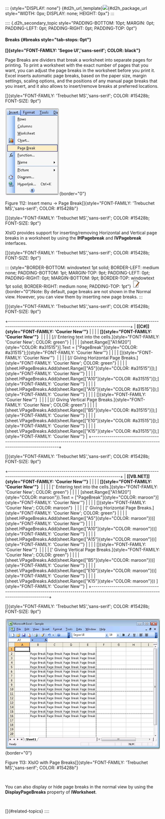 ::: {style="DISPLAY: none"}
[](ms-xhelp:///?Id=d2h_url_template){#d2h_url_template}![](!package_url!){#d2h_package_url style="WIDTH: 0px; DISPLAY: none; HEIGHT: 0px"}
:::

:::: {.d2h_secondary_topic style="PADDING-BOTTOM: 10pt; MARGIN: 0pt; PADDING-LEFT: 0pt; PADDING-RIGHT: 0pt; PADDING-TOP: 0pt"}
#### Breaks {#breaks style="tab-stops: 0pt"}

**[]{style="FONT-FAMILY: 'Segoe UI','sans-serif'; COLOR: black"}** 

Page Breaks are dividers that break a worksheet into separate pages for printing. To print a worksheet with the exact number of pages that you want, you can adjust the page breaks in the worksheet before you print it. Excel inserts automatic page breaks, based on the paper size, margin settings, scaling options, and the positions of any manual page breaks that you insert, and it also allows to insert/remove breaks at preferred locations.

[]{style="FONT-FAMILY: 'Trebuchet MS','sans-serif'; COLOR: #15428b; FONT-SIZE: 9pt"} 

![](ImagesExt/image47_120.jpg){border="0"}

Figure 112: Insert menu -\> Page Break[]{style="FONT-FAMILY: 'Trebuchet MS','sans-serif'; COLOR: #15428b"}

[]{style="FONT-FAMILY: 'Trebuchet MS','sans-serif'; COLOR: #15428b; FONT-SIZE: 9pt"} 

XlsIO provides support for inserting/removing Horizontal and Vertical page breaks in a worksheet by using the **IHPagebreak** and **IVPagebreak** interfaces.

[]{style="FONT-FAMILY: 'Trebuchet MS','sans-serif'; COLOR: #15428b; FONT-SIZE: 9pt"} 

::: {style="BORDER-BOTTOM: windowtext 1pt solid; BORDER-LEFT: medium none; PADDING-BOTTOM: 1pt; MARGIN-TOP: 9pt; PADDING-LEFT: 0pt; PADDING-RIGHT: 0pt; MARGIN-BOTTOM: 9pt; BORDER-TOP: windowtext 1pt solid; BORDER-RIGHT: medium none; PADDING-TOP: 1pt"}
![](ImagesExt/image47_1.jpg){border="0"}Note: By default, page breaks are not shown in the Normal view. However, you can view them by inserting new page breaks.
:::

[]{style="FONT-FAMILY: 'Trebuchet MS','sans-serif'; COLOR: #15428b; FONT-SIZE: 9pt"} 

+-------------------------------------------------------------------------------------------------------------------------------------------+
| **[\[C#\]]{style="FONT-FAMILY: 'Courier New'"}**                                                                                          |
|                                                                                                                                           |
| **[]{style="FONT-FAMILY: 'Courier New'"}**                                                                                                |
|                                                                                                                                           |
| [// Entering text into the cells.]{style="FONT-FAMILY: 'Courier New'; COLOR: green"}                                                      |
|                                                                                                                                           |
| [sheet.Range\[[\"A1:M20\"]{style="COLOR: #a31515"}\].Text = [\"PageBreak\"]{style="COLOR: #a31515"};]{style="FONT-FAMILY: 'Courier New'"} |
|                                                                                                                                           |
| []{style="FONT-FAMILY: 'Courier New'"}                                                                                                    |
|                                                                                                                                           |
| [// Giving Horizontal Page Breaks.]{style="FONT-FAMILY: 'Courier New'; COLOR: green"}                                                     |
|                                                                                                                                           |
| [sheet.HPageBreaks.Add(sheet.Range\[[\"A5\"]{style="COLOR: #a31515"}\]);]{style="FONT-FAMILY: 'Courier New'"}                             |
|                                                                                                                                           |
| [sheet.HPageBreaks.Add(sheet.Range\[[\"A10\"]{style="COLOR: #a31515"}\]);]{style="FONT-FAMILY: 'Courier New'"}                            |
|                                                                                                                                           |
| [sheet.HPageBreaks.Add(sheet.Range\[[\"A15\"]{style="COLOR: #a31515"}\]);]{style="FONT-FAMILY: 'Courier New'"}                            |
|                                                                                                                                           |
| []{style="FONT-FAMILY: 'Courier New'"}                                                                                                    |
|                                                                                                                                           |
| [// Giving Vertical Page Breaks.]{style="FONT-FAMILY: 'Courier New'; COLOR: green"}                                                       |
|                                                                                                                                           |
| [sheet.VPageBreaks.Add(sheet.Range\[[\"B5\"]{style="COLOR: #a31515"}\]);]{style="FONT-FAMILY: 'Courier New'"}                             |
|                                                                                                                                           |
| [sheet.VPageBreaks.Add(sheet.Range\[[\"E10\"]{style="COLOR: #a31515"}\]);]{style="FONT-FAMILY: 'Courier New'"}                            |
|                                                                                                                                           |
| [sheet.VPageBreaks.Add(sheet.Range\[[\"K15\"]{style="COLOR: #a31515"}\]);]{style="FONT-FAMILY: 'Courier New'"}                            |
+-------------------------------------------------------------------------------------------------------------------------------------------+

[]{style="FONT-FAMILY: 'Trebuchet MS','sans-serif'; COLOR: #15428b; FONT-SIZE: 9pt"} 

+--------------------------------------------------------------------------------------------------------------------------------------+
| **[\[VB.NET\]]{style="FONT-FAMILY: 'Courier New'"}**                                                                                 |
|                                                                                                                                      |
| **[]{style="FONT-FAMILY: 'Courier New'"}**                                                                                           |
|                                                                                                                                      |
| [\' Entering text into the cells.]{style="FONT-FAMILY: 'Courier New'; COLOR: green"}                                                 |
|                                                                                                                                      |
| [sheet.Range([\"A1:M20\"]{style="COLOR: maroon"}).Text = [\"PageBreak\"]{style="COLOR: maroon"}]{style="FONT-FAMILY: 'Courier New'"} |
|                                                                                                                                      |
| []{style="FONT-FAMILY: 'Courier New'; COLOR: maroon"}                                                                                |
|                                                                                                                                      |
| [\' Giving Horizontal Page Breaks.]{style="FONT-FAMILY: 'Courier New'; COLOR: green"}                                                |
|                                                                                                                                      |
| [sheet.HPageBreaks.Add(sheet.Range([\"A5\"]{style="COLOR: maroon"}))]{style="FONT-FAMILY: 'Courier New'"}                            |
|                                                                                                                                      |
| [sheet.HPageBreaks.Add(sheet.Range([\"A10\"]{style="COLOR: maroon"}))]{style="FONT-FAMILY: 'Courier New'"}                           |
|                                                                                                                                      |
| [sheet.HPageBreaks.Add(sheet.Range([\"A15\"]{style="COLOR: maroon"}))]{style="FONT-FAMILY: 'Courier New'"}                           |
|                                                                                                                                      |
| []{style="FONT-FAMILY: 'Courier New'"}                                                                                               |
|                                                                                                                                      |
| [\' Giving Vertical Page Breaks.]{style="FONT-FAMILY: 'Courier New'; COLOR: green"}                                                  |
|                                                                                                                                      |
| [sheet.VPageBreaks.Add(sheet.Range([\"B5\"]{style="COLOR: maroon"}))]{style="FONT-FAMILY: 'Courier New'"}                            |
|                                                                                                                                      |
| [sheet.VPageBreaks.Add(sheet.Range([\"E10\"]{style="COLOR: maroon"}))]{style="FONT-FAMILY: 'Courier New'"}                           |
|                                                                                                                                      |
| [sheet.VPageBreaks.Add(sheet.Range([\"K15\"]{style="COLOR: maroon"})) ]{style="FONT-FAMILY: 'Courier New'"}                          |
+--------------------------------------------------------------------------------------------------------------------------------------+

[]{style="FONT-FAMILY: 'Trebuchet MS','sans-serif'; COLOR: #15428b; FONT-SIZE: 9pt"} 

![](ImagesExt/image47_121.jpg){border="0"}

Figure 113: XlsIO with Page Breaks[]{style="FONT-FAMILY: 'Trebuchet MS','sans-serif'; COLOR: #15428b"}

 

You can also display or hide page breaks in the normal view by using the **DisplayPageBreaks** property of **IWorksheet**.

 

[]{#related-topics}
::::
